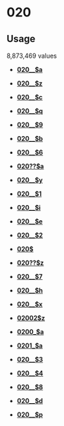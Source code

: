 # 020

## Usage

8,873,469 values

-   **[020\_\_$a](../../tags/020/020__a-1.md)**  

-   **[020\_\_$z](../../tags/020/020__z-2.md)**  

-   **[020\_\_$c](../../tags/020/020__c-3.md)**  

-   **[020\_\_$q](../../tags/020/020__q-4.md)**  

-   **[020\_\_$9](../../tags/020/020__9-5.md)**  

-   **[020\_\_$b](../../tags/020/020__b-6.md)**  

-   **[020\_\_$6](../../tags/020/020__6-7.md)**  

-   **[020??$a](../../tags/020/020__a-8.md)**  

-   **[020\_\_$y](../../tags/020/020__y-9.md)**  

-   **[020\_\_$1](../../tags/020/020__1-10.md)**  

-   **[020\_\_$i](../../tags/020/020__i-11.md)**  

-   **[020\_\_$e](../../tags/020/020__e-12.md)**  

-   **[020\_\_$2](../../tags/020/020__2-13.md)**  

-   **[020$](../../tags/020/020-14.md)**  

-   **[020??$z](../../tags/020/020__z-15.md)**  

-   **[020\_\_$7](../../tags/020/020__7-16.md)**  

-   **[020\_\_$h](../../tags/020/020__h-17.md)**  

-   **[020\_\_$x](../../tags/020/020__x-18.md)**  

-   **[02002$z](../../tags/020/02002z-19.md)**  

-   **[0200\_$a](../../tags/020/0200_a-20.md)**  

-   **[0201\_$a](../../tags/020/0201_a-21.md)**  

-   **[020\_\_$3](../../tags/020/020__3-22.md)**  

-   **[020\_\_$4](../../tags/020/020__4-23.md)**  

-   **[020\_\_$8](../../tags/020/020__8-24.md)**  

-   **[020\_\_$d](../../tags/020/020__d-25.md)**  

-   **[020\_\_$p](../../tags/020/020__p-26.md)**  


